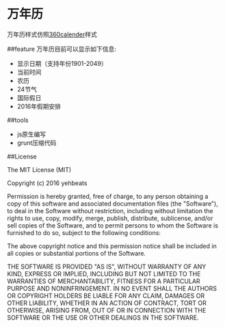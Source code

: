 # 万年历
万年历样式仿照[360calender](https://www.so.com/s?ie=utf-8&shb=1&src=360sou_newhome&q=%E6%97%A5%E5%8E%86)样式

##feature
万年历目前可以显示如下信息:

* 显示日期（支持年份1901-2049）
* 当前时间
* 农历
* 24节气
* 国际假日
* 2016年假期安排

##tools
* js原生编写
* grunt压缩代码

##License

The MIT License (MIT)

Copyright (c) 2016 yehbeats

Permission is hereby granted, free of charge, to any person obtaining a copy of this software and associated documentation files (the "Software"), to deal in the Software without restriction, including without limitation the rights to use, copy, modify, merge, publish, distribute, sublicense, and/or sell copies of the Software, and to permit persons to whom the Software is furnished to do so, subject to the following conditions:

The above copyright notice and this permission notice shall be included in all copies or substantial portions of the Software.

THE SOFTWARE IS PROVIDED "AS IS", WITHOUT WARRANTY OF ANY KIND, EXPRESS OR IMPLIED, INCLUDING BUT NOT LIMITED TO THE WARRANTIES OF MERCHANTABILITY, FITNESS FOR A PARTICULAR PURPOSE AND NONINFRINGEMENT. IN NO EVENT SHALL THE AUTHORS OR COPYRIGHT HOLDERS BE LIABLE FOR ANY CLAIM, DAMAGES OR OTHER LIABILITY, WHETHER IN AN ACTION OF CONTRACT, TORT OR OTHERWISE, ARISING FROM, OUT OF OR IN CONNECTION WITH THE SOFTWARE OR THE USE OR OTHER DEALINGS IN THE SOFTWARE.

